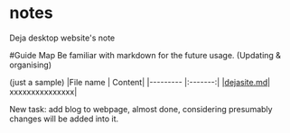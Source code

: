 # notes
Deja desktop website's note

#Guide Map
Be familiar with markdown for the future usage.
(Updating & organising)

(just a sample)
|File name | Content|
|--------- |:-------:|
|[dejasite.md](https://github.com/woodghost/notes/blob/master/dejasite/dejasite.md)| xxxxxxxxxxxxxxx| 


New task: add blog to webpage, almost done, considering presumably changes will be added into it.
